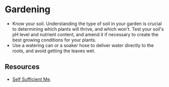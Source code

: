 # Gardening

- Know your soil. Understanding the type of soil in your garden is crucial to determining which plants will thrive, and which won't. Test your soil's pH level and nutrient content, and amend it if necessary to create the best growing conditions for your plants.
- Use a watering can or a soaker hose to deliver water directly to the roots, and avoid getting the leaves wet.

## Resources

- [Self Sufficient Me](https://www.youtube.com/@Selfsufficientme).
